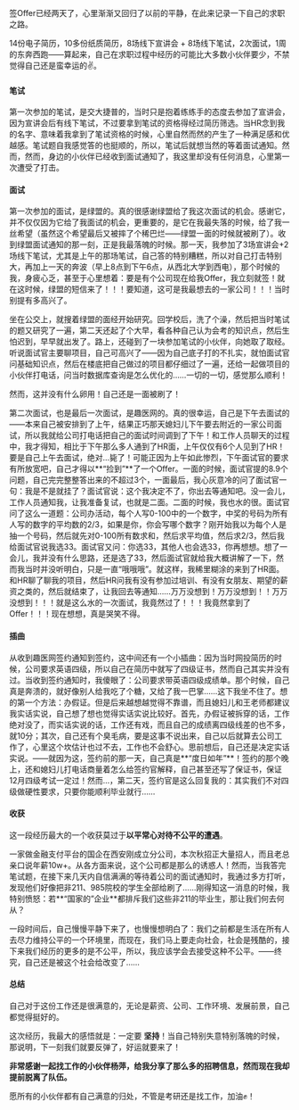 签Offer已经两天了，心里渐渐又回归了以前的平静，在此来记录一下自己的求职之路。

14份电子简历，10多份纸质简历，8场线下宣讲会 + 8场线下笔试，2次面试，1周的东奔西跑——算起来，自己在求职过程中经历的可能比大多数小伙伴要少，不禁觉得自己还是蛮幸运的✌️。

#### 笔试

第一次参加的笔试，是交大捷普的，当时只是抱着练练手的态度去参加了宣讲会，因为宣讲会后有线下笔试，不过要拿到笔试的资格得经过简历筛选。当HR念到我的名字、意味着我拿到了笔试资格的时候，心里自然而然的产生了一种满足感和优越感。笔试题自我感觉答的也挺顺的，所以，笔试后就想当然的等着面试通知。然而，然而，身边的小伙伴已经收到面试通知了，我这里却没有任何消息，心里第一次遭受了打击。

#### 面试

第一次参加的面试，是绿盟的。真的很感谢绿盟给了我这次面试的机会。感谢它，并不仅仅因为它给了我面试的机会，更重要的，是它在我最失落的时候，给了我一丝希望（虽然这个希望最后又被摔了个稀巴烂——绿盟一面的时候就被刷了）。收到绿盟面试通知的那一刻，正是我最落魄的时候。那一天，我参加了3场宣讲会+2场线下笔试，尤其是上午的那场笔试，自己答的特别糟糕，所以对自己打击特别大，再加上一天的奔波（早上8点到下午6点，从西北大学到西电），那个时候的我，身疲心乏，甚至于心里想着：要是有个公司现在给我Offer，我立刻就签！就在这时候，绿盟的短信来了！！！要知道，这可是我最想去的一家公司！！！当时别提有多高兴了。

坐在公交上，就搜着绿盟的面经开始研究。回学校后，洗了个澡，然后把当时笔试的题又研究了一遍，第二天还起了个大早，看各种自己认为会考的知识点，然后生怕迟到，早早就出发了。路上，还碰到了一块参加笔试的小伙伴，向她取了取经。听说面试官主要聊项目，自己可高兴了——因为自己底子打的不扎实，就怕面试官问基础知识点，然后在楼底把自己做过的项目都仔细过了一遍，还给一起做项目的小伙伴打电话，问当时数据库查询是怎么优化的……一切的一切，感觉那么顺利！

然而，这并没有什么卵用！自己还是一面被刷了！

第二次面试，也是最后一次面试，是趣医网的。真的很幸运，自己是下午去面试的——本来自己被安排到了上午，结果正巧那天媳妇儿下午要去附近的一家公司面试，所以我就给公司打电话把自己的面试时间调到了下午！和工作人员聊天的过程中，我才得知，相比于下午那么多人通到了HR面，上午仅仅有6个人见到了HR！要是自己上午去面试，绝对...毙了！可能正因为上午如此惨烈，下午面试官的要求有所放宽吧，自己才得以**“捡到”**了一个Offer。一面的时候，面试官提的8.9个问题，自己完完整整答出来的不超过3个，一面最后，我心灰意冷的问了面试官一句：我是不是就挂了？面试官说：这个我决定不了，你出去等通知吧。没一会儿，工作人员通知我，让我准备复试，也就是二面。二面的时候，我也水的很。面试官问了这么一道题：公司办活动，每个人写0-100中的一个数字，中奖的号码为所有人写的数字的平均数的2/3，如果是你，你会写哪个数字？刚开始我以为每个人是抽一个号码，然后就先对0-100所有数求和，然后求平均值，然后求2/3，然后我给面试官说我选33。面试官又问：你选33，其他人也会选33，你再想想。想了一会儿，我并没有什么思路，还是选了33，然后面试官就给我大概讲解了一下，然而我当时并没听明白，只是一直“哦哦哦”。就这样，我稀里糊涂的来到了HR面。和HR聊了聊我的项目，然后HR问我有没有参加过培训、有没有女朋友、期望的薪资之类的，然后就结束了，让我回去等通知……万万没想到！万万没想到！！万万没想到！！！就是这么水的一次面试，我竟然过了！！！我竟然拿到了Offer！！！现在想想，真是哭笑不得。

#### 插曲

从收到趣医网签约通知到签约，这中间还有一个小插曲：因为当时网投简历的时候，公司要求英语四级，所以自己在简历中就写了四级证书，然而自己其实并没有过。当收到签约通知时，我傻眼了：公司要求带英语四级成绩单。那个时候，自己真是奔溃的，就好像别人给我吃了个糖，又给了我一巴掌……这下我坐不住了。想的第一个方法：办假证。但是后来越想越觉得不靠谱，而且媳妇儿和王老师都建议我实话实说，自己想了想也觉得实话实说比较好。首先，办假证被拆穿的话，工作绝对没了，而实话实说的话，工作还有戏，而且自己的成绩离四级线差的也不多，就10分；其次，自己还有个臭毛病，要是这事不说出来，自己以后就算去公司工作了，心里这个坎估计也过不去，工作也不会舒心。思前想后，自己还是决定实话实说。——就因为这，签约前的那一天，自己真是**“度日如年”**！签约的那个晚上，还和媳妇儿打电话商量着怎么给签约官解释，自己甚至还写了保证书，保证12月四级考试一定过！然而...，第二天，签约官是这么回复我的：其实我们不对四级做硬性要求，只要你能顺利毕业就行……

#### 收获

这一段经历最大的一个收获莫过于**以平常心对待不公平的遭遇**。

一家做金融支付平台的国企在西安刚成立分公司，本次秋招正大量招人，而且老总亲口说年薪10w+。从各方面来说，这个公司都是那么的诱惑人！然而，当我答完笔试题，在接下来几天内自信满满的等待着公司的面试通知时，我通过多方打听，发现他们好像把非211、985院校的学生全部给刷了……刚得知这一消息的时候，我特别愤怒：若**“国家的”企业**都排斥我们这些非211的毕业生，那让我们何去何从？

一段时间后，自己慢慢平静下来了，也慢慢想明白了：我们之前都是生活在所有人去尽力维持公平的一个环境里，而现在，我们马上要走向社会，社会是残酷的，接下来我们经历的更多的是不公平，所以，我应该学会去接受这种不公平。——终究，自己还是被这个社会给改变了……

#### 总结

自己对于这份工作还是很满意的，无论是薪资、公司、工作环境、发展前景，自己都觉得挺好的。

这次经历，我最大的感悟就是：一定要 **坚持**！当自己特别失意特别落魄的时候，那说明，下一刻我们就要反弹了，好运就要来了！

**非常感谢一起找工作的小伙伴杨萍，给我分享了那么多的招聘信息，然而现在我却提前脱离了队伍。**

愿所有的小伙伴都有自己满意的归处，不管是考研还是找工作，加油✊！